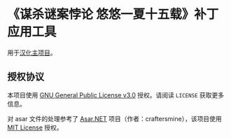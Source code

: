 # 《谋杀谜案悖论 悠悠一夏十五载》补丁应用工具
用于[汉化主项目](https://github.com/Qi-Busiyi-Hanhuazu/MurderMysteryParadoxChsLocalization)。

## 授权协议
本项目使用 [GNU General Public License v3.0](LICENSE) 授权。请阅读 `LICENSE` 获取更多信息。

对 asar 文件的处理参考了 [Asar.NET](https://github.com/craftersmine/Asar.NET) 项目（作者：craftersmine），该项目使用 [MIT License](https://github.com/craftersmine/Asar.NET/blob/master/LICENSE) 授权。